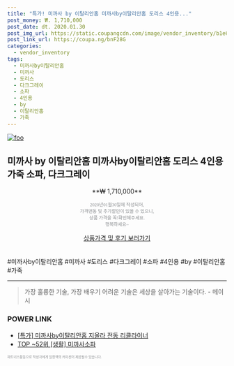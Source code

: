 ```yaml
--- 
title: "특가! 미까사 by 이탈리안홈 미까사by이탈리안홈 도리스 4인용..." 
post_money: ₩. 1,710,000 
post_date: dt. 2020.01.30 
post_img_url: https://static.coupangcdn.com/image/vendor_inventory/b1e6/3630c174036af6dbe224bd3e6f8424dd898378502b7958ac4ba26ddf3217.jpg 
post_link_url: https://coupa.ng/bnF28G 
categories: 
  - vendor_inventory 
tags: 
  - 미까사by이탈리안홈 
  - 미까사 
  - 도리스 
  - 다크그레이 
  - 소파 
  - 4인용 
  - by 
  - 이탈리안홈 
  - 가죽 
--- 
```

[![foo](https://static.coupangcdn.com/image/vendor_inventory/b1e6/3630c174036af6dbe224bd3e6f8424dd898378502b7958ac4ba26ddf3217.jpg)](https://coupa.ng/bnF28G) 

## 미까사 by 이탈리안홈 미까사by이탈리안홈 도리스 4인용 가죽 소파, 다크그레이 
<p style="text-align: center;">**₩ 1,710,000**</p> 
<p style="text-align: center;"><span style="color: #898c8f; font-family: Georgia,Times,serif; font-size: 0.75em;">2020년01월30일에 작성되어, <br>가격변동 및 추가할인이 있을 수 있으니,<br> 상품 가격을 꼭!확인해주세요.<br>행복하세요~</span> 
</p>	 
<div markdown="0" style="text-align: center;"><a href="https://coupa.ng/bnF28G" class="btn btn--success">상품가격 및 후기 보러가기</a></div> 
<br><br> 
  #미까사by이탈리안홈 #미까사 #도리스 #다크그레이 #소파 #4인용 #by #이탈리안홈 #가죽 
<hr> 

> 가장 훌륭한 기술, 가장 배우기 어려운 기술은 세상을 살아가는 기술이다. - 메이시 


### POWER LINK

* <a href="https://blog.naver.com/sakai111/221789675394" target="_blank">[특가] 미까사by이탈리안홈 지올라 전동 리클라이너</a>
* <a href="https://blog.naver.com/an0733/221789634318" target="_blank"> TOP ~52위 [생활] 미까사소파</a>

<span style="color: #898c8f; font-family: Georgia,Times,serif; font-size: 0.55em;">파트너스활동으로 작성자에게 일정액의 커미션이 제공될수 있습니다.</span> 

